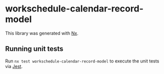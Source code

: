 # workschedule-calendar-record-model

This library was generated with [Nx](https://nx.dev).

## Running unit tests

Run `nx test workschedule-calendar-record-model` to execute the unit tests via [Jest](https://jestjs.io).
